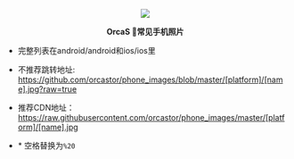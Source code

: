 <p align="center">
  <a href="https://orcastor.github.io/doc/">
    <img src="https://orcastor.github.io/doc/logo.svg">
  </a>
</p>

<p align="center"><strong>OrcaS 📱常见手机照片</strong></p>

- 完整列表在android/android和ios/ios里

- 不推荐跳转地址: https://github.com/orcastor/phone_images/blob/master/[platform]/[name].jpg?raw=true
- 推荐CDN地址：https://raw.githubusercontent.com/orcastor/phone_images/master/[platform]/[name].jpg
- \* 空格替换为`%20`